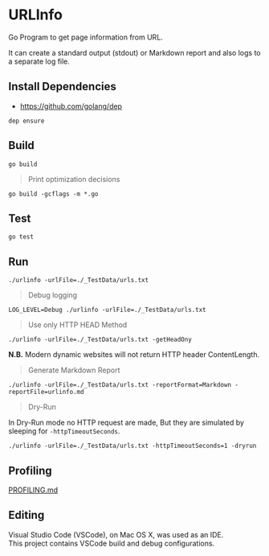 
# URLInfo

Go Program to get page information from URL.

It can create a standard output (stdout) or Markdown report and also logs to a separate log file.  

## Install Dependencies

- <https://github.com/golang/dep>

~~~
dep ensure
~~~

## Build

~~~
go build
~~~

> Print optimization decisions

~~~
go build -gcflags -m *.go
~~~

## Test

~~~
go test
~~~

## Run

~~~
./urlinfo -urlFile=./_TestData/urls.txt
~~~

> Debug logging

~~~
LOG_LEVEL=Debug ./urlinfo -urlFile=./_TestData/urls.txt
~~~

> Use only HTTP HEAD Method

~~~
./urlinfo -urlFile=./_TestData/urls.txt -getHeadOny
~~~

**N.B.** Modern dynamic websites will not return HTTP header ContentLength.

> Generate Markdown Report

~~~
./urlinfo -urlFile=./_TestData/urls.txt -reportFormat=Markdown -reportFile=urlinfo.md
~~~

> Dry-Run

In Dry-Run mode no HTTP request are made, But they are simulated by sleeping for ```-httpTimeoutSeconds```.

~~~
./urlinfo -urlFile=./_TestData/urls.txt -httpTimeoutSeconds=1 -dryrun
~~~

## Profiling

[PROFILING.md](docs/PROFILING.md)

## Editing

Visual Studio Code (VSCode), on Mac OS X, was used as an IDE.  
This project contains VSCode build and debug configurations.
